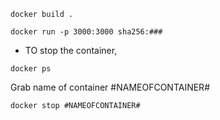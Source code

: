 ```shell
docker build .
```

```shell
docker run -p 3000:3000 sha256:###
```

- TO stop the container, 

```shell
docker ps 
```

Grab name of container
#NAMEOFCONTAINER#

```shell
docker stop #NAMEOFCONTAINER#
```